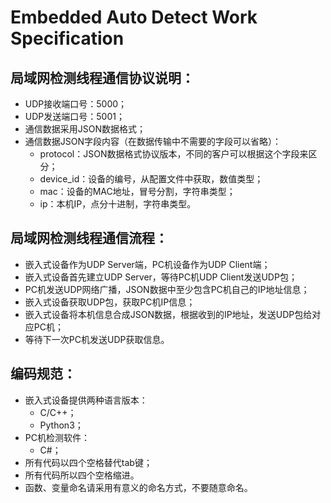 # Embedded Auto Detect Work Specification

## 局域网检测线程通信协议说明：

* UDP接收端口号：5000；
* UDP发送端口号：5001；
* 通信数据采用JSON数据格式；
* 通信数据JSON字段内容（在数据传输中不需要的字段可以省略）：
  * protocol：JSON数据格式协议版本，不同的客户可以根据这个字段来区分；
  * device_id：设备的编号，从配置文件中获取，数值类型；
  * mac：设备的MAC地址，冒号分割，字符串类型；
  * ip：本机IP，点分十进制，字符串类型。

## 局域网检测线程通信流程：

* 嵌入式设备作为UDP Server端，PC机设备作为UDP Client端；
* 嵌入式设备首先建立UDP Server，等待PC机UDP Client发送UDP包；
* PC机发送UDP网络广播，JSON数据中至少包含PC机自己的IP地址信息；
* 嵌入式设备获取UDP包，获取PC机IP信息；
* 嵌入式设备将本机信息合成JSON数据，根据收到的IP地址，发送UDP包给对应PC机；
* 等待下一次PC机发送UDP获取信息。

## 编码规范：

* 嵌入式设备提供两种语言版本：
  * C/C++；
  * Python3；
* PC机检测软件：
  * C#； 
* 所有代码以四个空格替代tab键；
* 所有代码所以四个空格缩进。
* 函数、变量命名请采用有意义的命名方式，不要随意命名。
